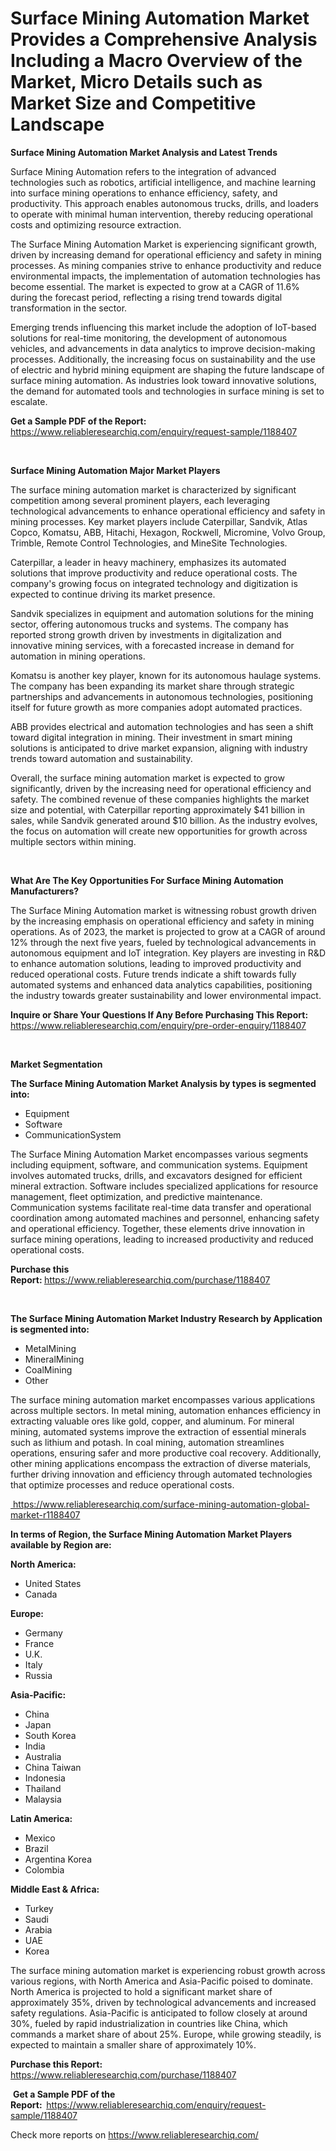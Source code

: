 <p><h1>Surface Mining Automation Market Provides a Comprehensive Analysis Including a Macro Overview of the Market, Micro Details such as Market Size and Competitive Landscape</h1></p><p><strong>Surface Mining Automation Market Analysis and Latest Trends</strong></p>
<p><p>Surface Mining Automation refers to the integration of advanced technologies such as robotics, artificial intelligence, and machine learning into surface mining operations to enhance efficiency, safety, and productivity. This approach enables autonomous trucks, drills, and loaders to operate with minimal human intervention, thereby reducing operational costs and optimizing resource extraction.</p><p>The Surface Mining Automation Market is experiencing significant growth, driven by increasing demand for operational efficiency and safety in mining processes. As mining companies strive to enhance productivity and reduce environmental impacts, the implementation of automation technologies has become essential. The market is expected to grow at a CAGR of 11.6% during the forecast period, reflecting a rising trend towards digital transformation in the sector.</p><p>Emerging trends influencing this market include the adoption of IoT-based solutions for real-time monitoring, the development of autonomous vehicles, and advancements in data analytics to improve decision-making processes. Additionally, the increasing focus on sustainability and the use of electric and hybrid mining equipment are shaping the future landscape of surface mining automation. As industries look toward innovative solutions, the demand for automated tools and technologies in surface mining is set to escalate.</p></p>
<p><strong>Get a Sample PDF of the Report:&nbsp;</strong> <a href="https://www.reliableresearchiq.com/enquiry/request-sample/1188407?utm_campaign=2761&utm_medium=2&utm_source=Github&utm_content=ia&utm_term=30032025&utm_id=surface-mining-automation">https://www.reliableresearchiq.com/enquiry/request-sample/1188407</a></p>
<p>&nbsp;</p>
<p><strong>Surface Mining Automation Major Market Players</strong></p>
<p><p>The surface mining automation market is characterized by significant competition among several prominent players, each leveraging technological advancements to enhance operational efficiency and safety in mining processes. Key market players include Caterpillar, Sandvik, Atlas Copco, Komatsu, ABB, Hitachi, Hexagon, Rockwell, Micromine, Volvo Group, Trimble, Remote Control Technologies, and MineSite Technologies.</p><p>Caterpillar, a leader in heavy machinery, emphasizes its automated solutions that improve productivity and reduce operational costs. The company's growing focus on integrated technology and digitization is expected to continue driving its market presence. </p><p>Sandvik specializes in equipment and automation solutions for the mining sector, offering autonomous trucks and systems. The company has reported strong growth driven by investments in digitalization and innovative mining services, with a forecasted increase in demand for automation in mining operations.</p><p>Komatsu is another key player, known for its autonomous haulage systems. The company has been expanding its market share through strategic partnerships and advancements in autonomous technologies, positioning itself for future growth as more companies adopt automated practices.</p><p>ABB provides electrical and automation technologies and has seen a shift toward digital integration in mining. Their investment in smart mining solutions is anticipated to drive market expansion, aligning with industry trends toward automation and sustainability.</p><p>Overall, the surface mining automation market is expected to grow significantly, driven by the increasing need for operational efficiency and safety. The combined revenue of these companies highlights the market size and potential, with Caterpillar reporting approximately $41 billion in sales, while Sandvik generated around $10 billion. As the industry evolves, the focus on automation will create new opportunities for growth across multiple sectors within mining.</p></p>
<p>&nbsp;</p>
<p><strong>What Are The Key Opportunities For Surface Mining Automation Manufacturers?</strong></p>
<p><p>The Surface Mining Automation market is witnessing robust growth driven by the increasing emphasis on operational efficiency and safety in mining operations. As of 2023, the market is projected to grow at a CAGR of around 12% through the next five years, fueled by technological advancements in autonomous equipment and IoT integration. Key players are investing in R&D to enhance automation solutions, leading to improved productivity and reduced operational costs. Future trends indicate a shift towards fully automated systems and enhanced data analytics capabilities, positioning the industry towards greater sustainability and lower environmental impact.</p></p>
<p><strong>Inquire or Share Your Questions If Any Before Purchasing This Report:</strong> <a href="https://www.reliableresearchiq.com/enquiry/pre-order-enquiry/1188407?utm_campaign=2761&utm_medium=2&utm_source=Github&utm_content=ia&utm_term=30032025&utm_id=surface-mining-automation">https://www.reliableresearchiq.com/enquiry/pre-order-enquiry/1188407</a></p>
<p>&nbsp;</p>
<p><strong>Market Segmentation</strong></p>
<p><strong>The Surface Mining Automation Market Analysis by types is segmented into:</strong></p>
<p><ul><li>Equipment</li><li>Software</li><li>CommunicationSystem</li></ul></p>
<p><p>The Surface Mining Automation Market encompasses various segments including equipment, software, and communication systems. Equipment involves automated trucks, drills, and excavators designed for efficient mineral extraction. Software includes specialized applications for resource management, fleet optimization, and predictive maintenance. Communication systems facilitate real-time data transfer and operational coordination among automated machines and personnel, enhancing safety and operational efficiency. Together, these elements drive innovation in surface mining operations, leading to increased productivity and reduced operational costs.</p></p>
<p><strong>Purchase this Report:&nbsp;</strong><a href="https://www.reliableresearchiq.com/purchase/1188407?utm_campaign=2761&utm_medium=2&utm_source=Github&utm_content=ia&utm_term=30032025&utm_id=surface-mining-automation">https://www.reliableresearchiq.com/purchase/1188407</a></p>
<p>&nbsp;</p>
<p><strong>The Surface Mining Automation Market Industry Research by Application is segmented into:</strong></p>
<p><ul><li>MetalMining</li><li>MineralMining</li><li>CoalMining</li><li>Other</li></ul></p>
<p><p>The surface mining automation market encompasses various applications across multiple sectors. In metal mining, automation enhances efficiency in extracting valuable ores like gold, copper, and aluminum. For mineral mining, automated systems improve the extraction of essential minerals such as lithium and potash. In coal mining, automation streamlines operations, ensuring safer and more productive coal recovery. Additionally, other mining applications encompass the extraction of diverse materials, further driving innovation and efficiency through automated technologies that optimize processes and reduce operational costs.</p></p>
<p><a href="https://www.reliableresearchiq.com/surface-mining-automation-global-market-r1188407?utm_campaign=2761&utm_medium=2&utm_source=Github&utm_content=ia&utm_term=30032025&utm_id=surface-mining-automation">&nbsp;https://www.reliableresearchiq.com/surface-mining-automation-global-market-r1188407</a></p>
<p><strong>In terms of Region, the Surface Mining Automation Market Players available by Region are:</strong></p>
<p>
    <p> <strong> North America: </strong>
        <ul>
            <li>United States</li>
            <li>Canada</li>
        </ul>
        </p> 
    <p> <strong> Europe: </strong>
        <ul>
            <li>Germany</li>
            <li>France</li>
            <li>U.K.</li>
            <li>Italy</li>
            <li>Russia</li>
        </ul>
        </p> 
    <p> <strong> Asia-Pacific: </strong>
        <ul>
            <li>China</li>
            <li>Japan</li>
            <li>South Korea</li>
            <li>India</li>
            <li>Australia</li>
            <li>China Taiwan</li>
            <li>Indonesia</li>
            <li>Thailand</li>
            <li>Malaysia</li>
        </ul>
        </p> 
    <p> <strong> Latin America: </strong>
        <ul>
            <li>Mexico</li>
            <li>Brazil</li>
            <li>Argentina Korea</li>
            <li>Colombia</li>
        </ul>
        </p> 
    <p> <strong> Middle East & Africa: </strong>
        <ul>
            <li>Turkey</li>
            <li>Saudi</li>
            <li>Arabia</li>
            <li>UAE</li>
            <li>Korea</li>
        </ul>
    </p>
    </p>
<p><p>The surface mining automation market is experiencing robust growth across various regions, with North America and Asia-Pacific poised to dominate. North America is projected to hold a significant market share of approximately 35%, driven by technological advancements and increased safety regulations. Asia-Pacific is anticipated to follow closely at around 30%, fueled by rapid industrialization in countries like China, which commands a market share of about 25%. Europe, while growing steadily, is expected to maintain a smaller share of approximately 10%.</p></p>
<p><strong>Purchase this Report: </strong><a href="https://www.reliableresearchiq.com/purchase/1188407?utm_campaign=2761&utm_medium=2&utm_source=Github&utm_content=ia&utm_term=30032025&utm_id=surface-mining-automation">https://www.reliableresearchiq.com/purchase/1188407</a></p>
<p>&nbsp;<strong>Get a Sample PDF of the Report:&nbsp;&nbsp;</strong><a href="https://www.reliableresearchiq.com/enquiry/request-sample/1188407?utm_campaign=2761&utm_medium=2&utm_source=Github&utm_content=ia&utm_term=30032025&utm_id=surface-mining-automation">https://www.reliableresearchiq.com/enquiry/request-sample/1188407</a></p>
<p><strong></strong></p>
<p>Check more reports on <a href="https://www.reliableresearchiq.com/?utm_campaign=2761&utm_medium=2&utm_source=Github&utm_content=ia&utm_term=30032025&utm_id=surface-mining-automation">https://www.reliableresearchiq.com/</a></p>